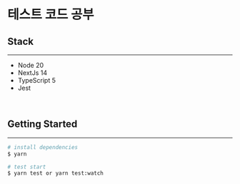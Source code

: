 # 테스트 코드 공부

## Stack

---
<ul>
    <li>Node 20</li>
    <li>NextJs 14</li>
    <li>TypeScript 5</li>
    <li>Jest</li>
</ul>

<br/>

## Getting Started

---
```bash
# install dependencies
$ yarn

# test start
$ yarn test or yarn test:watch
```
